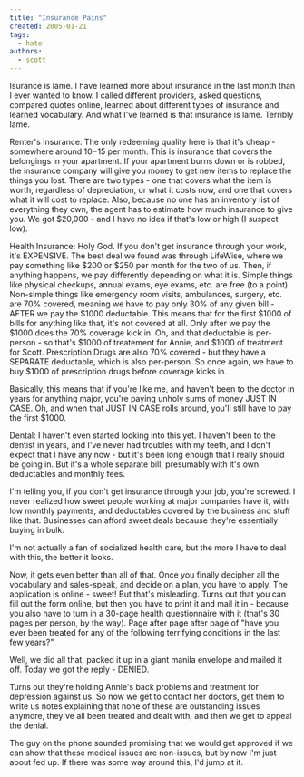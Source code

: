 ```yaml
---
title: "Insurance Pains"
created: 2005-01-21
tags: 
  - hate
authors: 
  - scott
---
```


Isurance is lame. I have learned more about insurance in the last month than I ever wanted to know. I called different providers, asked questions, compared quotes online, learned about different types of insurance and learned vocabulary. And what I've learned is that insurance is lame. Terribly lame.

Renter's Insurance: The only redeeming quality here is that it's cheap - somewhere around $10-$15 per month. This is insurance that covers the belongings in your apartment. If your apartment burns down or is robbed, the insurance company will give you money to get new items to replace the things you lost. There are two types - one that covers what the item is worth, regardless of depreciation, or what it costs now, and one that covers what it will cost to replace. Also, because no one has an inventory list of everything they own, the agent has to estimate how much insurance to give you. We got $20,000 - and I have no idea if that's low or high (I suspect low).

Health Insurance: Holy God. If you don't get insurance through your work, it's EXPENSIVE. The best deal we found was through LifeWise, where we pay something like $200 or $250 per month for the two of us. Then, if anything happens, we pay differently depending on what it is. Simple things like physical checkups, annual exams, eye exams, etc. are free (to a point). Non-simple things like emergency room visits, ambulances, surgery, etc. are 70% covered, meaning we have to pay only 30% of any given bill - AFTER we pay the $1000 deductable. This means that for the first $1000 of bills for anything like that, it's not covered at all. Only after we pay the $1000 does the 70% coverage kick in. Oh, and that deductable is per-person - so that's $1000 of treatement for Annie, and $1000 of treatment for Scott. Prescription Drugs are also 70% covered - but they have a SEPARATE deductable, which is also per-person. So once again, we have to buy $1000 of prescription drugs before coverage kicks in.

Basically, this means that if you're like me, and haven't been to the doctor in years for anything major, you're paying unholy sums of money JUST IN CASE. Oh, and when that JUST IN CASE rolls around, you'll still have to pay the first $1000.

Dental: I haven't even started looking into this yet. I haven't been to the dentist in years, and I've never had troubles with my teeth, and I don't expect that I have any now - but it's been long enough that I really should be going in. But it's a whole separate bill, presumably with it's own deductables and monthly fees.

I'm telling you, if you don't get insurance through your job, you're screwed. I never realized how sweet people working at major companies have it, with low monthly payments, and deductables covered by the business and stuff like that. Businesses can afford sweet deals because they're essentially buying in bulk.

I'm not actually a fan of socialized health care, but the more I have to deal with this, the better it looks.

Now, it gets even better than all of that. Once you finally decipher all the vocabulary and sales-speak, and decide on a plan, you have to apply. The application is online - sweet! But that's misleading. Turns out that you can fill out the form online, but then you have to print it and mail it in - because you also have to turn in a 30-page health questionnaire with it (that's 30 pages per person, by the way). Page after page after page of "have you ever been treated for any of the following terrifying conditions in the last few years?"

Well, we did all that, packed it up in a giant manila envelope and mailed it off. Today we got the reply - DENIED.

Turns out they're holding Annie's back problems and treatment for depression against us. So now we get to contact her doctors, get them to write us notes explaining that none of these are outstanding issues anymore, they've all been treated and dealt with, and then we get to appeal the denial.

The guy on the phone sounded promising that we would get approved if we can show that these medical issues are non-issues, but by now I'm just about fed up. If there was some way around this, I'd jump at it.
